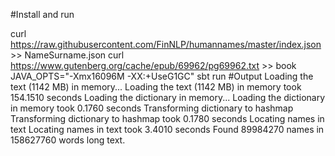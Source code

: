 #Install and run

curl https://raw.githubusercontent.com/FinNLP/humannames/master/index.json >> NameSurname.json
curl https://www.gutenberg.org/cache/epub/69962/pg69962.txt >> book
JAVA_OPTS="-Xmx16096M -XX:+UseG1GC" sbt run
#Output
Loading the text (1142 MB) in memory...
Loading the text (1142 MB) in memory took 154.1510 seconds
Loading the dictionary in memory...
Loading the dictionary in memory took 0.1760 seconds
Transforming dictionary to hashmap
Transforming dictionary to hashmap took 0.1780 seconds
Locating names in text
Locating names in text took 3.4010 seconds
Found 89984270 names in 158627760 words long text.
